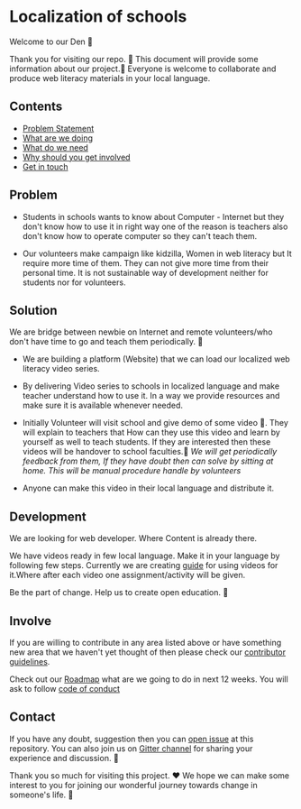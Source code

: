 # Localization of schools

Welcome to our Den :dancers: 

Thank you for visiting our repo. :tada: This document will provide some information about our project.:information_desk_person: Everyone is welcome to collaborate and produce web literacy materials in your local language.


## Contents

- [Problem Statement](#problem)
- [What are we doing](#solution)
- [What do we need](#development)
- [Why should you get involved](#involve)
- [Get in touch](#contact)


## Problem

 - Students in schools wants to know about Computer - Internet but they don't know how to use it in right way one of the reason is teachers also don't know how to operate computer so they can't teach them.
 
 - Our volunteers make campaign like kidzilla, Women in web literacy but It require more time of them. They can not give more time from their personal time. It is not sustainable way of development neither for students nor for volunteers.
 
## Solution 

We are bridge between newbie on Internet and remote volunteers/who don't have time to go and teach them periodically. :star2:

- We are building a platform (Website) that we can load our localized web literacy  video series.

- By delivering Video series to schools in localized language and make teacher understand how to use it. In a way we provide resources and make sure it is available whenever needed.

- Initially Volunteer will visit school and give demo of some video :running:. They will explain to teachers that How can they use this video and learn by yourself as well to teach students. If they are interested then these videos will be handover to school faculties.:school: *We will get periodically feedback from them, If they have doubt then can solve by sitting at home. This will be manual procedure handle by volunteers*

- Anyone can make this video in their local language and distribute it.


## Development

We are looking for web developer. Where Content is already there. 

We have videos ready in few local language. Make it in your language by following few steps. Currently we are creating [guide](guide_to_video/module-1) for using videos for it.Where after each video one assignment/activity will be given.

Be the part of change. Help us to create open education. :clap:

## Involve

If you are willing to contribute in any area listed above or have something new area that we haven't yet thought of then please check our [contributor guidelines](CONTRIBUTING.md).

Check out our [Roadmap](ROADMAP.md) what are we going to do in next 12 weeks. You will ask to follow [code of conduct](CODE_OF_CONDUCT.md)

## Contact

If you have any doubt, suggestion then you can [open issue](HTTPS://guides.github.com/features/issues/) at this repository. You can also join us on [Gitter channel](HTTPS://gitter.im/Open-Leadership-Localisation-of-School/Lobby) for sharing your experience and discussion. :wave:


Thank you so much for visiting this project. :hearts: We hope we can make some interest to you for joining our wonderful journey towards change in someone's life. :clap:


